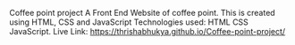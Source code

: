 Coffee point project
   A Front End Website  of coffee point. This is created using HTML, CSS and JavaScript
Technologies used:
HTML
CSS
JavaScript.
Live Link:
https://thrishabhukya.github.io/Coffee-point-project/
